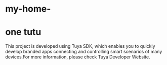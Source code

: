 # my-home-
one  tutu 
==
This project is developed using Tuya SDK, which enables you to quickly develop branded apps connecting and controlling smart scenarios of many devices.For more information, please check Tuya Developer Website.
